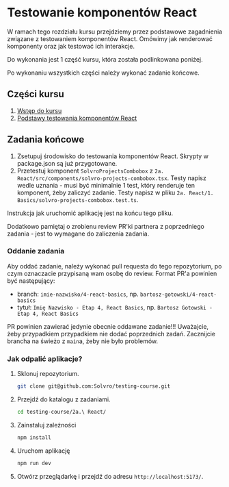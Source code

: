 # Testowanie komponentów React

W ramach tego rozdziału kursu przejdziemy przez podstawowe zagadnienia związane z testowaniem komponentów React. Omówimy jak renderować komponenty oraz jak testować ich interakcje.

Do wykonania jest 1 część kursu, która została podlinkowana poniżej.

Po wykonaniu wszystkich części należy wykonać zadanie końcowe.

## Części kursu

1. [Wstęp do kursu](https://drive.google.com/drive/folders/1JyEjuLNl9i2VFkXc0YsnZyOI0EKkspLs?usp=drive_link)
1. [Podstawy testowania komponentów React](https://drive.google.com/drive/folders/1vvu2F3Bx2RWB8f5gXYklB0Idcc5BLZWU?usp=drive_link)

## Zadania końcowe

1. Zsetupuj środowisko do testowania komponentów React. Skrypty w package.json są już przygotowane.
2. Przetestuj komponent `SolvroProjectsCombobox` z `2a. React/src/components/solvro-projects-combobox.tsx`. Testy napisz wedle uznania - musi być minimalnie 1 test, który renderuje ten komponent, żeby zaliczyć zadanie. Testy napisz w pliku `2a. React/1. Basics/solvro-projects-combobox.test.ts`.

Instrukcja jak uruchomić aplikację jest na końcu tego pliku.

Dodatkowo pamiętaj o zrobienu review PR'ki partnera z poprzedniego zadania - jest to wymagane do zaliczenia zadania.

### Oddanie zadania

Aby oddać zadanie, należy wykonać pull requesta do tego repozytorium, po czym oznaczacie przypisaną wam osobę do review. Format PR'a powinien być następujący:

- branch: `imie-nazwisko/4-react-basics`, np. `bartosz-gotowski/4-react-basics`
- tytuł: `Imię Nazwisko - Etap 4, React Basics`, np. `Bartosz Gotowski - Etap 4, React Basics`

PR powinien zawierać jedynie obecnie oddawane zadanie!!! Uważajcie, żeby przypadkiem przypadkiem nie dodać poprzednich zadań. Zacznijcie brancha na świeżo z `main`a, żeby nie było problemów.

### Jak odpalić aplikacje?

1. Sklonuj repozytorium.

   ```sh
   git clone git@github.com:Solvro/testing-course.git
   ```

1. Przejdź do katalogu z zadaniami.

   ```sh
   cd testing-course/2a.\ React/
   ```

1. Zainstaluj zależności

   ```sh
   npm install
   ```

1. Uruchom aplikację

   ```sh
   npm run dev
   ```

1. Otwórz przeglądarkę i przejdź do adresu `http://localhost:5173/`.
